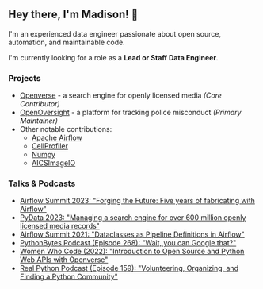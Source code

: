 ## Hey there, I'm Madison! 💖

I'm an experienced data engineer passionate about open source, automation, and maintainable code.

I'm currently looking for a role as a **Lead or Staff Data Engineer**.

###  Projects
- [Openverse](https://github.com/WordPress/openverse) - a search engine for openly licensed media _(Core Contributor)_
- [OpenOversight](https://github.com/OrcaCollective/OpenOversight) - a platform for tracking police misconduct _(Primary Maintainer)_
- Other notable contributions:
    - [Apache Airflow](https://github.com/apache/airflow/commits?author=AetherUnbound)
    - [CellProfiler](https://github.com/CellProfiler/CellProfiler/commits?author=AetherUnbound)
    - [Numpy](https://github.com/numpy/numpy/commits?author=AetherUnbound)
    - [AICSImageIO](https://github.com/AllenCellModeling/aicsimageio/commits?author=AetherUnbound)

### Talks & Podcasts

- [Airflow Summit 2023: "Forging the Future: Five years of fabricating with Airflow"](https://www.youtube.com/watch?v=z_BkpAA0RkA)
- [PyData 2023: "Managing a search engine for over 600 million openly licensed media records"](https://www.youtube.com/watch?v=R0YqPAhKMhs)
- [Airflow Summit 2021: "Dataclasses as Pipeline Definitions in Airflow"](https://www.youtube.com/watch?v=ja2siGyklq0)
- [PythonBytes Podcast (Episode 268): "Wait, you can Google that?"](https://www.youtube.com/watch?v=CWzPMqp5UeA)
- [Women Who Code (2022): "Introduction to Open Source and Python Web APIs with Openverse"](https://www.youtube.com/watch?v=JHRSre--ARU)
- [Real Python Podcast (Episode 159): "Volunteering, Organizing, and Finding a Python Community"](https://www.youtube.com/watch?v=qmGpW1w3ENk)

<!--
**AetherUnbound/aetherunbound** is a ✨ _special_ ✨ repository because its `README.md` (this file) appears on your GitHub profile.

Here are some ideas to get you started:

- 🔭 I’m currently working on ...
- 🌱 I’m currently learning ...
- 👯 I’m looking to collaborate on ...
- 🤔 I’m looking for help with ...
- 💬 Ask me about ...
- 📫 How to reach me: ...
- 😄 Pronouns: ...
- ⚡ Fun fact: ...
-->
